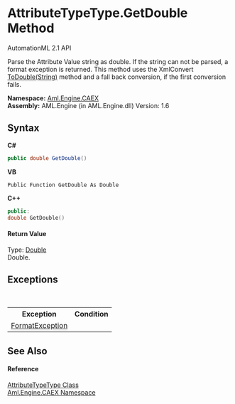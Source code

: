 # AttributeTypeType.GetDouble Method 
AutomationML 2.1 API 

Parse the Attribute Value string as double. If the string can not be parsed, a format exception is returned. This method uses the XmlConvert <a href="https://docs.microsoft.com/dotnet/api/system.xml.xmlconvert.todouble#System_Xml_XmlConvert_ToDouble_System_String_" target="_parent" rel="noopener noreferrer">ToDouble(String)</a> method and a fall back conversion, if the first conversion fails.

**Namespace:**&nbsp;<a href="N_Aml_Engine_CAEX">Aml.Engine.CAEX</a><br />**Assembly:**&nbsp;AML.Engine (in AML.Engine.dll) Version: 1.6

## Syntax

**C#**<br />
``` C#
public double GetDouble()
```

**VB**<br />
``` VB
Public Function GetDouble As Double
```

**C++**<br />
``` C++
public:
double GetDouble()
```


#### Return Value
Type: <a href="https://docs.microsoft.com/dotnet/api/system.double" target="_parent" rel="noopener noreferrer">Double</a><br />Double.

## Exceptions
&nbsp;<table><tr><th>Exception</th><th>Condition</th></tr><tr><td><a href="https://docs.microsoft.com/dotnet/api/system.formatexception" target="_parent" rel="noopener noreferrer">FormatException</a></td><td /></tr></table>

## See Also


#### Reference
<a href="T_Aml_Engine_CAEX_AttributeTypeType">AttributeTypeType Class</a><br /><a href="N_Aml_Engine_CAEX">Aml.Engine.CAEX Namespace</a><br />